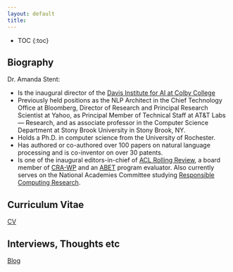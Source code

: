 ```yaml
---
layout: default
title: 
---
```


* TOC
{:toc}

## Biography

Dr. Amanda Stent:
* Is the inaugural director of the [Davis Institute for AI at Colby College](https://artificial-intelligence.colby.edu/)
* Previously held positions as the NLP Architect in the Chief Technology Office at Bloomberg, Director of Research and Principal Research Scientist at Yahoo, as Principal Member of Technical Staff at AT&T Labs — Research, and as associate professor in the Computer Science Department at Stony Brook University in Stony Brook, NY.
* Holds a Ph.D. in computer science from the University of Rochester.
* Has authored or co-authored over 100 papers on natural language processing and is co-inventor on over 30 patents.
* Is one of the inaugural editors-in-chief of [ACL Rolling Review](https://aclrollingreview.org), a board member of [CRA-WP](https://cra.org/cra-wp/) and an [ABET](https://abet.org) program evaluator. Also currently serves on the National Academies Committee studying [Responsible Computing Research](https://www.nationalacademies.org/our-work/responsible-computing-research-ethics-and-governance-of-computing-research-and-its-applications).

## Curriculum Vitae

[CV](files/stentcv.pdf)

## Interviews, Thoughts etc

[Blog](blog.html)

